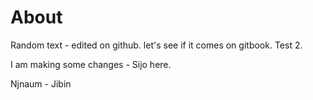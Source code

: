 # About

Random text - edited on github. let's see if it comes on gitbook. Test 2.

I am making some changes - Sijo here. 

Njnaum - Jibin
